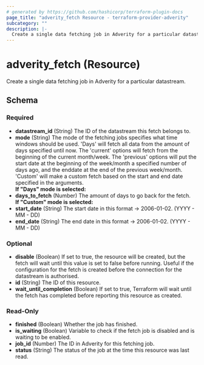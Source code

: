 ```yaml
---
# generated by https://github.com/hashicorp/terraform-plugin-docs
page_title: "adverity_fetch Resource - terraform-provider-adverity"
subcategory: ""
description: |-
  Create a single data fetching job in Adverity for a particular datastream.
---
```


# adverity_fetch (Resource)

Create a single data fetching job in Adverity for a particular datastream.



<!-- schema generated by tfplugindocs -->
## Schema

### Required

- **datastream_id** (String) The ID of the datastream this fetch belongs to.
- **mode** (String) The mode of the fetching jobs specifies what time windows should be used. 'Days' will fetch all data from the amount of days specified until now. The 'current' options will fetch from the beginning of the current month/week. The 'previous' options will put the start date at the beginning of the week/month a specified number of days ago, and the enddate at the end of the previous week/month. 'Custom' will make a custom fetch based on the start and end date specified in the arguments.<br />
<b>If "Days" mode is selected:</b><br />
- **days_to_fetch** (Number) The amount of days to go back for the fetch.<br />
<b>If "Custom" mode is selected:</b><br />
- **start_date** (String) The start date in this format -> 2006-01-02. (YYYY - MM - DD)
- **end_date** (String) The end date in this format -> 2006-01-02. (YYYY - MM - DD)

### Optional

- **disable** (Boolean) If set to true, the resource will be created, but the fetch will wait until this value is set to false before running. Useful if the configuration for the fetch is created before the connection for the datastream is authorised.
- **id** (String) The ID of this resource.
- **wait_until_completion** (Boolean) If set to true, Terraform will wait until the fetch has completed before reporting this resource as created.

### Read-Only

- **finished** (Boolean) Whether the job has finished.
- **is_waiting** (Boolean) Variable to check if the fetch job is disabled and is waiting to be enabled.
- **job_id** (Number) The ID in Adverity for this fetching job.
- **status** (String) The status of the job at the time this resource was last read.


